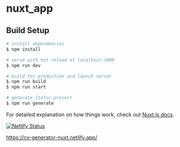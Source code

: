 # nuxt_app

## Build Setup

```bash
# install dependencies
$ npm install

# serve with hot reload at localhost:3000
$ npm run dev

# build for production and launch server
$ npm run build
$ npm run start

# generate static project
$ npm run generate
```

For detailed explanation on how things work, check out [Nuxt.js docs](https://nuxtjs.org).

[![Netlify Status](https://api.netlify.com/api/v1/badges/af0cd648-0846-4742-965a-5457faadb87b/deploy-status)](https://app.netlify.com/sites/cv-generator-nuxt/deploys)

https://cv-generator-nuxt.netlify.app/
